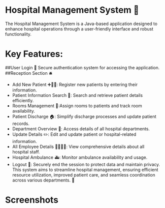# Hospital Management System 🏥

The Hospital Management System is a Java-based application designed to enhance hospital operations through a user-friendly interface and robust functionality.

# Key Features:
 ##User Login 🔐
 Secure authentication system for accessing the application.
##Reception Section 🛎️

* Add New Patient ➕👨‍⚕️: Register new patients by entering their information.
* Patient Information Search 🔎: Search and retrieve patient details efficiently.
* Rooms Management 🚪:Assign rooms to patients and track room availability.
* Patient Discharge 🏠: Simplify discharge processes and update patient records.
* Department Overview 🏢: Access details of all hospital departments.
* Update Details ✏️: Edit and update patient or hospital-related information.
* All Employee Details 👩‍⚕️👨‍⚕️: View comprehensive details about all hospital staff.
* Hospital Ambulance 🚑: Monitor ambulance availability and usage.
* Logout 🚪: Securely end the session to protect data and maintain privacy.
This system aims to streamline hospital management, ensuring efficient resource utilization, improved patient care, and seamless coordination across various departments. 🌟
# Screenshots 





